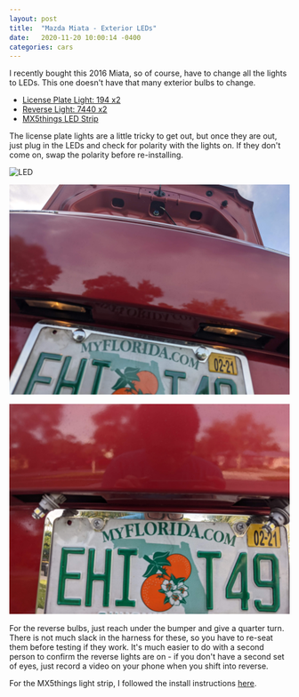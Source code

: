 ```yaml
---
layout: post
title:  "Mazda Miata - Exterior LEDs"
date:   2020-11-20 10:00:14 -0400
categories: cars
---
```


I recently bought this 2016 Miata, so of course, have to change all the lights to LEDs. This one doesn't have that many exterior bulbs to change.

* [License Plate Light: 194 x2](https://amzn.to/2S6HvcZ)
* [Reverse Light: 7440 x2](https://amzn.to/37n7l4t)
* [MX5things LED Strip](https://mx5things.com/collections/mazda-mx-5-2016-nd-st/products/red-led-strip-with-rear-harness)

The license plate lights are a little tricky to get out, but once they are out, just plug in the LEDs and check for polarity with the lights on. If they don't come on, swap the polarity before re-installing.

![LED](/images/miata_led/license_plate_removal.jpg)

![LED](/images/miata_led/license_before.jpg)

![LED](/images/miata_led/license_middle.jpg)

For the reverse bulbs, just reach under the bumper and give a quarter turn. There is not much slack in the harness for these, so you have to re-seat them before testing if they work. It's much easier to do with a second person to confirm the reverse lights are on - if you don't have a second set of eyes, just record a video on your phone when you shift into reverse.

For the MX5things light strip, I followed the install instructions [here](https://ssh16blog.files.wordpress.com/2019/03/red-led-strip-installation-instruction-v1.0.pdf).
